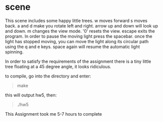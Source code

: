 scene
=====

This scene includes some happy little trees.
w moves forward s moves back.  a and d make
you rotate left and right.  arrow up and down will
look up and down.  m changes the view mode.
'0' resets the view.  escape exits the program.
In order to pause the moving light press the
spacebar.  once the light has stopped moving,
you can move the light along its circular path
using the q and e keys.  space again will resume
the automatic light spinning.

In order to satisfy the requirements of the assignment
there is a tiny little tree floating at a 45 degree
angle, it looks ridiculous.

to compile, go into the directory and enter:
>make

this will output hw5, then:
>./hw5

This Assignment took me 5-7 hours to complete
